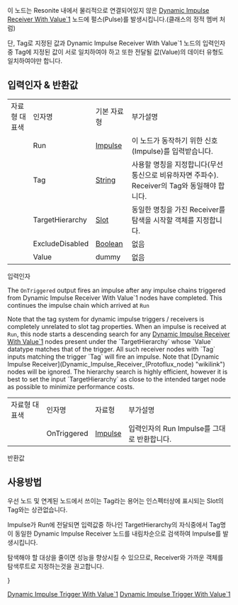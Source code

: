 <languages></languages>

<div class="mw-translate-fuzzy">

이 노드는 Resonite 내에서 물리적으로 연결되어있지 않은 [Dynamic Impulse
Receiver With
Value\`1](Dynamic_Impulse_Receiver_With_Value`1_(Protoflux_node) "wikilink")
노드에 펄스(Pulse)를 발생시킵니다.(클래스의 정적 멤버 처럼)

단, Tag로 지정된 값과 Dynamic Impulse Receiver With Value\`1 노드의
입력인자중 Tag에 지정된 값이 서로 일치하여야 하고 또한 전달될
값(Value)의 데이터 유형도 일치하여야만 합니다.

</div>
<div class="mw-translate-fuzzy">
</div>
<div class="mw-translate-fuzzy">

## 입력인자 & 반환값

|               |                 |                                             |                                                                                             |
|---------------|-----------------|---------------------------------------------|---------------------------------------------------------------------------------------------|
| 자료형 대표색 | 인자명          | 기본 자료형                                 | 부가설명                                                                                    |
|               | Run             | [Impulse](:Protoflux:Impulses "wikilink")   | 이 노드가 동작하기 위한 신호(Impulse)를 입력받습니다.                                       |
|               | Tag             | [String](:Category:Types:String "wikilink") | 사용할 명칭을 지정합니다(무선통신으로 비유하자면 주파수). Receiver의 Tag와 동일해야 합니다. |
|               | TargetHierarchy | [Slot](:Category:Types:Slot "wikilink")     | 동일한 명칭을 가진 Receiver를 탐색을 시작할 객체를 지정합니다.                              |
|               | ExcludeDisabled | [Boolean](:Category:Types:Bool "wikilink")  | 없음                                                                                        |
|               | Value           | dummy                                       | 없음                                                                                        |

입력인자

</div>

The `OnTriggered` output fires an impulse after any impulse chains
triggered from Dynamic Impulse Receiver With Value\`1 nodes have
completed. This continues the impulse chain which arrived at `Run`

Note that the tag system for dynamic impulse triggers / receivers is
completely unrelated to slot tag properties. When an impulse is received
at `Run`, this node starts a descending search for any [Dynamic Impulse
Receiver With
Value\`1](Dynamic_Impulse_Receiver_With_Value`1_(Protoflux_node) "wikilink")
nodes present under the `TargetHierarchy` whose `Value` datatype matches
that of the trigger. All such receiver nodes with `Tag` inputs matching
the trigger `Tag` will fire an impulse. Note that [Dynamic Impulse
Receiver](Dynamic_Impulse_Receiver_(Protoflux_node) "wikilink") nodes
will be ignored. The hierarchy search is highly efficient, however it is
best to set the input `TargetHierarchy` as close to the intended target
node as possible to minimize performance costs.

<div class="mw-translate-fuzzy">

|               |             |                                           |                                             |
|---------------|-------------|-------------------------------------------|---------------------------------------------|
| 자료형 대표색 | 인자명      | 자료형                                    | 부가설명                                    |
|               | OnTriggered | [Impulse](:Protoflux:Impulses "wikilink") | 입력인자의 Run Impulse를 그대로 반환합니다. |

반환값

</div>
<div class="mw-translate-fuzzy">

## 사용방법

우선 노드 및 연계된 노드에서 쓰이는 Tag라는 용어는 인스펙터상에 표시되는
Slot의 Tag와는 상관없습니다.

Impulse가 Run에 전달되면 입력값중 하나인 TargetHierarchy의 자식중에서
Tag명이 동일한 Dynamic Impulse Receiver 노드를 내림차순으로 검색하여
Impulse를 발생시킵니다.

탐색해야 할 대상을 줄이면 성능을 향상시킬 수 있으므로, Receiver와 가까운
객체를 탐색루트로 지정하는것을 권고합니다.

</div>

}

[Dynamic Impulse Trigger With
Value\`1](Category:Protoflux{{#translation:}} "wikilink") [Dynamic
Impulse Trigger With
Value\`1](Category:Protoflux:Flow{{#translation:}} "wikilink")